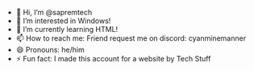 - 👋 Hi, I’m @sapremtech
- 👀 I’m interested in Windows!
- 🌱 I’m currently learning HTML!
- 📫 How to reach me: Friend request me on discord: cyanminemanner
- 😄 Pronouns: he/him
- ⚡ Fun fact: I made this account for a website by Tech Stuff
